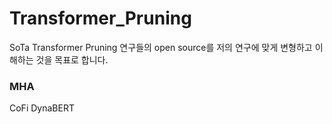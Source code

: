 # Transformer_Pruning
SoTa Transformer Pruning 연구들의 open source를 저의 연구에 맞게 변형하고 이해하는 것을 목표로 합니다.

### MHA
CoFi
DynaBERT
